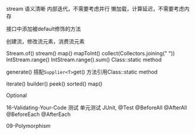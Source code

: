 stream
语义清晰
内部迭代，不需要考虑并行
懒加载，计算延迟，不需要考虑内存

接口中添加被default修饰的方法

创建流，修改流元素，消费流元素

Stream.of()
stream()
map()
mapToInt()
collect(Collectors.joining(" "))
IntStream.range()
IntStream.range().sum()
Class::static method

generate()
搭配```Supplier<T>```get()
方法引用Class::static method

iterate()
builder()
peek()
sorted()
map()

Optional


16-Validating-Your-Code
测试
单元测试
JUnit, @Test
@BeforeAll
@AfterAll
@BeforeEach
@AfterEach




09-Polymorphism
